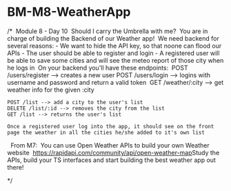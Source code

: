 # BM-M8-WeatherApp
/*
​
    Module 8 - Day 10
​
    Should I carry the Umbrella with me?
​
    You are in charge of building the Backend of our Weather app!
​
    We need backend for several reasons:
    - We want to hide the API key, so that noone can flood our APIs
    - The user should be able to register and login
    - A registered user will be able to save some cities and will see the meteo report of those city when he logs in
​
    On your backend you'll have these endpoints:
​
    POST /users/register --> creates a new user
    POST /users/login --> logins with username and password and return a valid token
​
    GET /weather/:city --> get weather info for the given :city
    
    POST /list --> add a city to the user's list
    DELETE /list/:id --> removes the city from the list
    GET /list --> returns the user's list
    
    Once a registered user log into the app, it should see on the front page the weather in all the cities he/she added to it's own list
​
​
    From M7:
​
    You can use Open Weather APIs to build your own Weather website
​
    https://rapidapi.com/community/api/open-weather-map
​
    Study the APIs, build your TS interfaces and start building the best weather app out there!
​
    
*/
